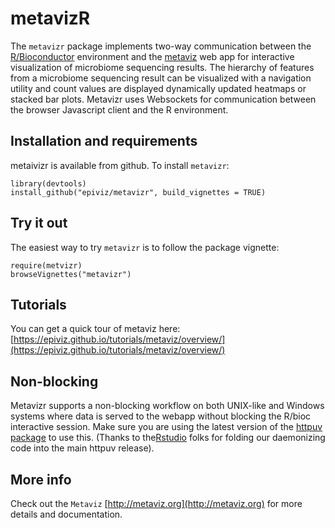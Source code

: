 metavizR
========

The `metavizr` package implements two-way communication between the [R/Bioconductor](http://bioconductor.org) environment and the [metaviz](http://metaviz.cbcb.umd.edu) web app for interactive visualization of microbiome sequencing results. The hierarchy of features from a microbiome sequencing result can be visualized with a navigation utility and count values are displayed dynamically updated heatmaps or stacked bar plots. Metavizr uses Websockets for communication between the browser Javascript client and the R environment.

## Installation and requirements
metaivizr is available from github. To install `metavizr`:

```{r}
library(devtools)
install_github("epiviz/metavizr", build_vignettes = TRUE)
```

## Try it out

The easiest way to try `metavizr` is to follow the package vignette:

```{r}
require(metvizr)
browseVignettes("metavizr")
```

## Tutorials

You can get a quick tour of metaviz here: [https://epiviz.github.io/tutorials/metaviz/overview/](https://epiviz.github.io/tutorials/metaviz/overview/)

## Non-blocking

Metavizr supports a non-blocking workflow on both UNIX-like and Windows systems where data is served to the webapp without blocking the R/bioc interactive session. Make sure you are using the latest version of the [httpuv package](http://cran.r-project.org/web/packages/httpuv/index.html) to use this. (Thanks to the[Rstudio](http://rstudio.org) folks for folding our daemonizing code into the main httpuv release).

## More info

Check out the `Metaviz` [http://metaviz.org](http://metaviz.org) for more details and documentation.